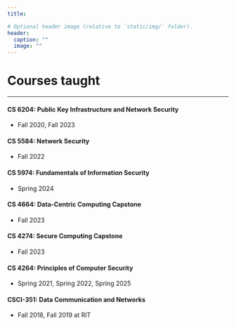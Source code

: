 ```yaml
---
title: 

# Optional header image (relative to `static/img/` folder).
header:
  caption: ""
  image: ""
---
```

# Courses taught
 ---
#### CS 6204: Public Key Infrastructure and Network Security
* Fall 2020, Fall 2023
#### CS 5584: Network Security
* Fall 2022
#### CS 5974: Fundamentals of Information Security
* Spring 2024
#### CS 4664: Data-Centric Computing Capstone
* Fall 2023
#### CS 4274: Secure Computing Capstone
* Fall 2023
#### CS 4264: Principles of Computer Security
* Spring 2021, Spring 2022, Spring 2025
#### CSCI-351: Data Communication and Networks 
* Fall 2018, Fall 2019 at RIT


